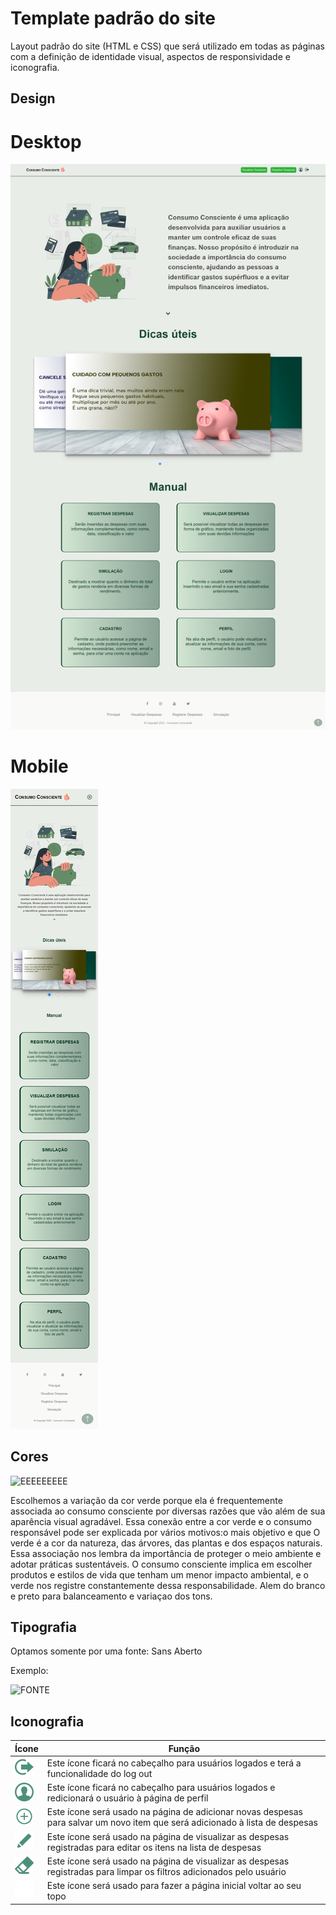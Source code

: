 # Template padrão do site

Layout padrão do site (HTML e CSS) que será utilizado em todas as páginas com a definição de identidade visual, aspectos de responsividade e iconografia.

## Design

# Desktop
![image](/docs/img/desktop.png)

# Mobile
![image](/docs/img/mobile.png)


## Cores

![EEEEEEEEE](https://github.com/ICEI-PUC-Minas-PMV-SI/pmv-si-2023-2-pe1-t3-consumoconsciente/assets/112207603/69219877-4f18-47a1-a745-ac8796f96b91)

Escolhemos a variação da cor verde porque ela é frequentemente associada ao consumo consciente por diversas razões que vão além de sua aparência visual agradável. Essa conexão entre a cor verde e o consumo responsável pode ser explicada por vários motivos:o mais objetivo e que O verde é a cor da natureza, das árvores, das plantas e dos espaços naturais. Essa associação nos lembra da importância de proteger o meio ambiente e adotar práticas sustentáveis. O consumo consciente implica em escolher produtos e estilos de vida que tenham um menor impacto ambiental, e o verde nos registre constantemente dessa responsabilidade. Alem do branco e preto para balanceamento e variaçao dos tons.


## Tipografia

Optamos somente por uma fonte: Sans Aberto 

Exemplo:

![FONTE](https://github.com/ICEI-PUC-Minas-PMV-SI/pmv-si-2023-2-pe1-t3-consumoconsciente/assets/112207603/1bc8e3ae-ac41-448a-9e35-f069ac664aec)

## Iconografia

| Ícone | Função |
|-------|--------|
|<img src="/docs/img/logout.svg" alt="logout" style="height: 30px; width:30px;"/>| Este ícone ficará no cabeçalho para usuários logados e terá a funcionalidade do log out |
|<img src="/docs/img/user.svg" alt="user" style="height: 30px; width:30px;"/>| Este ícone ficará no cabeçalho para usuários logados e redicionará o usuário à página de perfil |
|<img src="/docs/img/plus.svg" alt="plus" style="height: 30px; width:30px;"/>| Este ícone será usado na página de adicionar novas despesas para salvar um novo item que será adicionado à lista de despesas |
|<img src="/docs/img/pencil.svg" alt="pencil" style="height: 30px; width:30px;"/>| Este ícone será usado na página de visualizar as despesas registradas para editar os itens na lista de despesas |
|<img src="/docs/img/eraser.svg" alt="eraser" style="height: 30px; width:30px;"/>| Este ícone será usado na página de visualizar as despesas registradas para limpar os filtros adicionados pelo usuário |
|<img src="/src/images/seta.SVG" alt="eraser" style="height: 30px; width:30px;"/>| Este ícone será usado para fazer a página inicial voltar ao seu topo |
